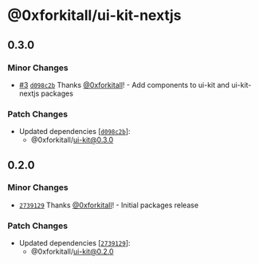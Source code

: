 # @0xforkitall/ui-kit-nextjs

## 0.3.0

### Minor Changes

-   [#3](https://github.com/0xforkitall/ui-kit/pull/3) [`d098c2b`](https://github.com/0xforkitall/ui-kit/commit/d098c2bb0235c2b6345a62fbf7c9b0c89ef42207) Thanks [@0xforkitall](https://github.com/0xforkitall)! - Add components to ui-kit and ui-kit-nextjs packages

### Patch Changes

-   Updated dependencies [[`d098c2b`](https://github.com/0xforkitall/ui-kit/commit/d098c2bb0235c2b6345a62fbf7c9b0c89ef42207)]:
    -   @0xforkitall/ui-kit@0.3.0

## 0.2.0

### Minor Changes

-   [`2739129`](https://github.com/0xforkitall/ui-kit/commit/2739129baffaa8b28e69850a4b967d76e024dc21) Thanks [@0xforkitall](https://github.com/0xforkitall)! - Initial packages release

### Patch Changes

-   Updated dependencies [[`2739129`](https://github.com/0xforkitall/ui-kit/commit/2739129baffaa8b28e69850a4b967d76e024dc21)]:
    -   @0xforkitall/ui-kit@0.2.0
